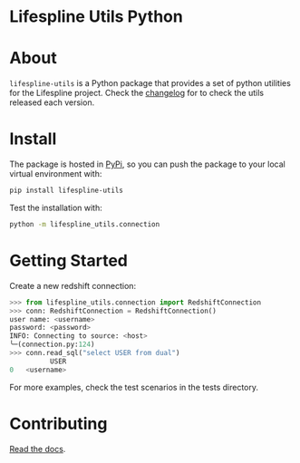 # Lifespline Utils Python

# About

`lifespline-utils` is a Python package that provides a set of python utilities for the Lifespline project. Check the [changelog] for to check the utils released each version.

# Install

The package is hosted in [PyPi][pypi], so you can push the package to your local virtual environment with:

```bash
pip install lifespline-utils
```

Test the installation with:

```bash
python -m lifespline_utils.connection
```

# Getting Started

Create a new redshift connection:

```python
>>> from lifespline_utils.connection import RedshiftConnection
>>> conn: RedshiftConnection = RedshiftConnection()
user name: <username>
password: <password>
INFO: Connecting to source: <host>
╰─(connection.py:124)
>>> conn.read_sql("select USER from dual")
          USER
0   <username>
```

For more examples, check the test scenarios in the tests directory.

# Contributing

[Read the docs][docs].

[changelog]: CHANGELOG.md "Changelog"
[docs]: docs/README.md "Dev Docs"
[pypi]: https://pypi.org/manage/projects/lifespline-utils-python/ "PyPi"
[pypi-test]: https://test.pypi.org/manage/projects/lifespline-utils-python/ "PyPi"